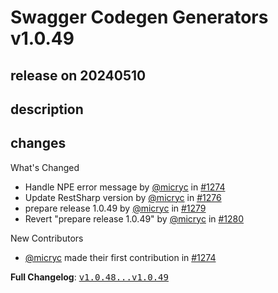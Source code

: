 # Swagger Codegen Generators v1.0.49

## release on 20240510

## description

## changes

What's Changed

* Handle NPE error message by <a class="user-mention notranslate" data-hovercard-type="user" data-hovercard-url="/users/micryc/hovercard" data-octo-click="hovercard-link-click" data-octo-dimensions="link_type:self" href="https://github.com/micryc">@micryc</a> in <a class="issue-link js-issue-link" data-error-text="Failed to load title" data-id="2270897477" data-permission-text="Title is private" data-url="https://github.com/swagger-api/swagger-codegen-generators/issues/1274" data-hovercard-type="pull_request" data-hovercard-url="/swagger-api/swagger-codegen-generators/pull/1274/hovercard" href="https://github.com/swagger-api/swagger-codegen-generators/pull/1274">#1274</a>
* Update RestSharp version by <a class="user-mention notranslate" data-hovercard-type="user" data-hovercard-url="/users/micryc/hovercard" data-octo-click="hovercard-link-click" data-octo-dimensions="link_type:self" href="https://github.com/micryc">@micryc</a> in <a class="issue-link js-issue-link" data-error-text="Failed to load title" data-id="2282649883" data-permission-text="Title is private" data-url="https://github.com/swagger-api/swagger-codegen-generators/issues/1276" data-hovercard-type="pull_request" data-hovercard-url="/swagger-api/swagger-codegen-generators/pull/1276/hovercard" href="https://github.com/swagger-api/swagger-codegen-generators/pull/1276">#1276</a>
* prepare release 1.0.49 by <a class="user-mention notranslate" data-hovercard-type="user" data-hovercard-url="/users/micryc/hovercard" data-octo-click="hovercard-link-click" data-octo-dimensions="link_type:self" href="https://github.com/micryc">@micryc</a> in <a class="issue-link js-issue-link" data-error-text="Failed to load title" data-id="2285389477" data-permission-text="Title is private" data-url="https://github.com/swagger-api/swagger-codegen-generators/issues/1279" data-hovercard-type="pull_request" data-hovercard-url="/swagger-api/swagger-codegen-generators/pull/1279/hovercard" href="https://github.com/swagger-api/swagger-codegen-generators/pull/1279">#1279</a>
* Revert "prepare release 1.0.49" by <a class="user-mention notranslate" data-hovercard-type="user" data-hovercard-url="/users/micryc/hovercard" data-octo-click="hovercard-link-click" data-octo-dimensions="link_type:self" href="https://github.com/micryc">@micryc</a> in <a class="issue-link js-issue-link" data-error-text="Failed to load title" data-id="2285442826" data-permission-text="Title is private" data-url="https://github.com/swagger-api/swagger-codegen-generators/issues/1280" data-hovercard-type="pull_request" data-hovercard-url="/swagger-api/swagger-codegen-generators/pull/1280/hovercard" href="https://github.com/swagger-api/swagger-codegen-generators/pull/1280">#1280</a>

New Contributors

* <a class="user-mention notranslate" data-hovercard-type="user" data-hovercard-url="/users/micryc/hovercard" data-octo-click="hovercard-link-click" data-octo-dimensions="link_type:self" href="https://github.com/micryc">@micryc</a> made their first contribution in <a class="issue-link js-issue-link" data-error-text="Failed to load title" data-id="2270897477" data-permission-text="Title is private" data-url="https://github.com/swagger-api/swagger-codegen-generators/issues/1274" data-hovercard-type="pull_request" data-hovercard-url="/swagger-api/swagger-codegen-generators/pull/1274/hovercard" href="https://github.com/swagger-api/swagger-codegen-generators/pull/1274">#1274</a>

<strong>Full Changelog</strong>: <a class="commit-link" href="https://github.com/swagger-api/swagger-codegen-generators/compare/v1.0.48...v1.0.49"><tt>v1.0.48...v1.0.49</tt></a>

